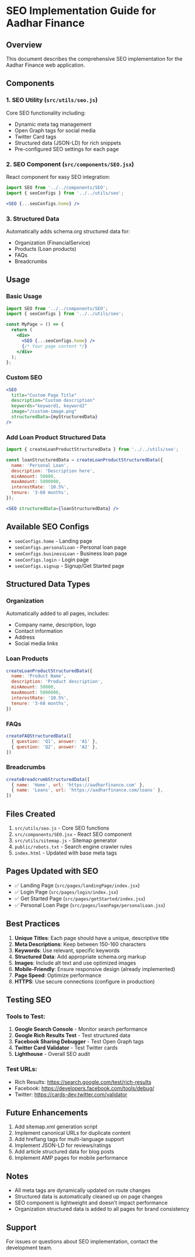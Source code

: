 # SEO Implementation Guide for Aadhar Finance

## Overview
This document describes the comprehensive SEO implementation for the Aadhar Finance web application.

## Components

### 1. SEO Utility (`src/utils/seo.js`)
Core SEO functionality including:
- Dynamic meta tag management
- Open Graph tags for social media
- Twitter Card tags
- Structured data (JSON-LD) for rich snippets
- Pre-configured SEO settings for each page

### 2. SEO Component (`src/components/SEO.jsx`)
React component for easy SEO integration:
```jsx
import SEO from '../../components/SEO';
import { seoConfigs } from '../../utils/seo';

<SEO {...seoConfigs.home} />
```

### 3. Structured Data
Automatically adds schema.org structured data for:
- Organization (FinancialService)
- Products (Loan products)
- FAQs
- Breadcrumbs

## Usage

### Basic Usage
```jsx
import SEO from '../../components/SEO';
import { seoConfigs } from '../../utils/seo';

const MyPage = () => {
  return (
    <div>
      <SEO {...seoConfigs.home} />
      {/* Your page content */}
    </div>
  );
};
```

### Custom SEO
```jsx
<SEO 
  title="Custom Page Title"
  description="Custom description"
  keywords="keyword1, keyword2"
  image="/custom-image.png"
  structuredData={myStructuredData}
/>
```

### Add Loan Product Structured Data
```jsx
import { createLoanProductStructuredData } from '../../utils/seo';

const loanStructuredData = createLoanProductStructuredData({
  name: 'Personal Loan',
  description: 'Description here',
  minAmount: 50000,
  maxAmount: 5000000,
  interestRate: '10.5%',
  tenure: '3-60 months',
});

<SEO structuredData={loanStructuredData} />
```

## Available SEO Configs

- `seoConfigs.home` - Landing page
- `seoConfigs.personalLoan` - Personal loan page
- `seoConfigs.businessLoan` - Business loan page
- `seoConfigs.login` - Login page
- `seoConfigs.signup` - Signup/Get Started page

## Structured Data Types

### Organization
Automatically added to all pages, includes:
- Company name, description, logo
- Contact information
- Address
- Social media links

### Loan Products
```jsx
createLoanProductStructuredData({
  name: 'Product Name',
  description: 'Product description',
  minAmount: 50000,
  maxAmount: 5000000,
  interestRate: '10.5%',
  tenure: '3-60 months',
})
```

### FAQs
```jsx
createFAQStructuredData([
  { question: 'Q1', answer: 'A1' },
  { question: 'Q2', answer: 'A2' },
])
```

### Breadcrumbs
```jsx
createBreadcrumbStructuredData([
  { name: 'Home', url: 'https://aadharfinance.com' },
  { name: 'Loans', url: 'https://aadharfinance.com/loans' },
])
```

## Files Created

1. `src/utils/seo.js` - Core SEO functions
2. `src/components/SEO.jsx` - React SEO component
3. `src/utils/sitemap.js` - Sitemap generator
4. `public/robots.txt` - Search engine crawler rules
5. `index.html` - Updated with base meta tags

## Pages Updated with SEO

- ✅ Landing Page (`src/pages/landingPage/index.jsx`)
- ✅ Login Page (`src/pages/login/index.jsx`)
- ✅ Get Started Page (`src/pages/getStarted/index.jsx`)
- ✅ Personal Loan Page (`src/pages/loanPage/personalLoan.jsx`)

## Best Practices

1. **Unique Titles**: Each page should have a unique, descriptive title
2. **Meta Descriptions**: Keep between 150-160 characters
3. **Keywords**: Use relevant, specific keywords
4. **Structured Data**: Add appropriate schema.org markup
5. **Images**: Include alt text and use optimized images
6. **Mobile-Friendly**: Ensure responsive design (already implemented)
7. **Page Speed**: Optimize performance
8. **HTTPS**: Use secure connections (configure in production)

## Testing SEO

### Tools to Test:
1. **Google Search Console** - Monitor search performance
2. **Google Rich Results Test** - Test structured data
3. **Facebook Sharing Debugger** - Test Open Graph tags
4. **Twitter Card Validator** - Test Twitter cards
5. **Lighthouse** - Overall SEO audit

### Test URLs:
- Rich Results: https://search.google.com/test/rich-results
- Facebook: https://developers.facebook.com/tools/debug/
- Twitter: https://cards-dev.twitter.com/validator

## Future Enhancements

1. Add sitemap.xml generation script
2. Implement canonical URLs for duplicate content
3. Add hreflang tags for multi-language support
4. Implement JSON-LD for reviews/ratings
5. Add article structured data for blog posts
6. Implement AMP pages for mobile performance

## Notes

- All meta tags are dynamically updated on route changes
- Structured data is automatically cleaned up on page changes
- SEO component is lightweight and doesn't impact performance
- Organization structured data is added to all pages for brand consistency

## Support

For issues or questions about SEO implementation, contact the development team.
